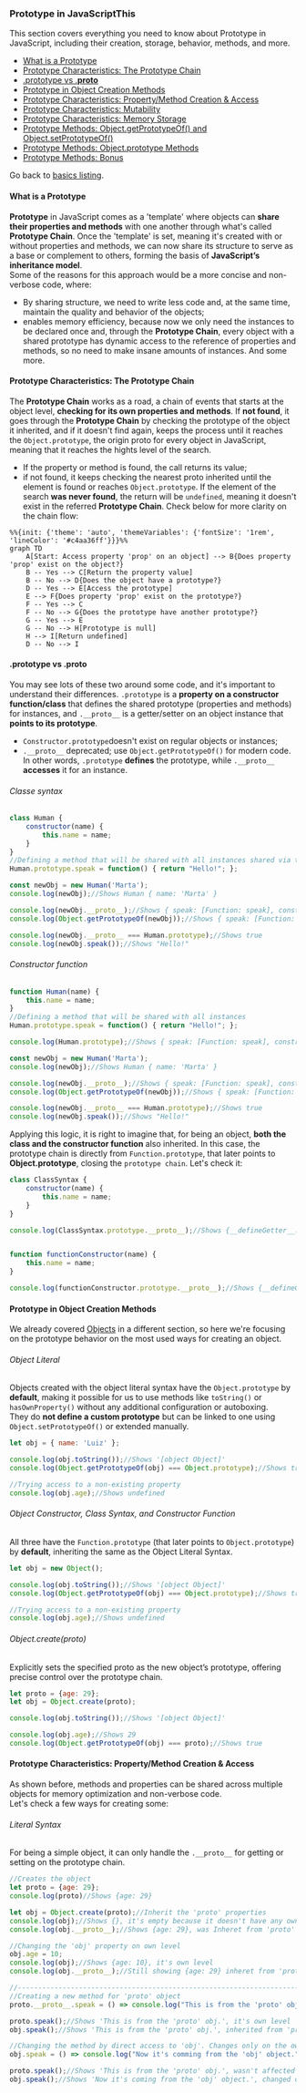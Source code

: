 ### Prototype in JavaScriptThis 
This section covers everything you need to know about Prototype in JavaScript, including their creation, storage, behavior, methods, and more.   
- [What is a Prototype](#what-is-a-prototype)
- [Prototype Characteristics: The Prototype Chain](#prototype-characteristics-the-prototype-chain)
- [.prototype vs .__proto__](#prototype-vs-__proto__)
- [Prototype in Object Creation Methods](#prototype-in-object-creation-methods)
- [Prototype Characteristics: Property/Method Creation & Access](#prototype-characteristics-propertymethod-creation-and-access)
- [Prototype Characteristics: Mutability](#prototype-characteristics-mutability)
- [Prototype Characteristics: Memory Storage](#prototype-characteristics-memory-storage)
- [Prototype Methods: Object.getPrototypeOf() and Object.setPrototypeOf()](#prototype-methods-objectgetprototypeof-and-objectsetprototypeof)
- [Prototype Methods: Object.prototype Methods](#prototype-methods-objectprototype-methods)
- [Prototype Methods: Bonus](#prototype-methods-bonus)

Go back to [basics listing](https://github.com/luizgdsmdev/Javascript-studies/blob/main/basics/intro.md). 

#### What is a Prototype
**Prototype** in JavaScript comes as a 'template' where objects can **share their properties and methods** with one another through what's called **Prototype Chain**. Once the 'template' is set, meaning it's created with or without properties and methods, we can now share its structure to serve as a base or complement to others, forming the basis of **JavaScript’s inheritance model**.   
Some of the reasons for this approach would be a more concise and non-verbose code, where: 
- By sharing structure, we need to write less code and, at the same time, maintain the quality and behavior of the objects;
- enables memory efficiency, because now we only need the instances to be declared once and, through the **Prototype Chain**, every object with a shared prototype has dynamic access to the reference of properties and methods, so no need to make insane amounts of instances.
And some more.

#### Prototype Characteristics: The Prototype Chain
The **Prototype Chain** works as a road, a chain of events that starts at the object level, **checking for its own properties and methods**. If **not found**, it goes through the **Prototype Chain** by checking the prototype of the object it inherited, and if it doesn't find again, keeps the process until it reaches the ``Object.prototype``, the origin proto for every object in JavaScript, meaning that it reaches the hights level of the search.
- If the property or method is found, the call returns its value;
- if not found, it keeps checking the nearest proto inherited until the element is found or reaches ``Object.prototype``.
If the element of the search **was never found**, the return will be ``undefined``, meaning it doesn't exist in the referred **Prototype Chain**.
Check below for more clarity on the chain flow:

```mermaid
%%{init: {'theme': 'auto', 'themeVariables': {'fontSize': '1rem', 'lineColor': '#c4aa36ff'}}}%%
graph TD
    A[Start: Access property 'prop' on an object] --> B{Does property 'prop' exist on the object?}
    B -- Yes --> C[Return the property value]
    B -- No --> D{Does the object have a prototype?}
    D -- Yes --> E[Access the prototype]
    E --> F{Does property 'prop' exist on the prototype?}
    F -- Yes --> C
    F -- No --> G{Does the prototype have another prototype?}
    G -- Yes --> E
    G -- No --> H[Prototype is null]
    H --> I[Return undefined]
    D -- No --> I
```

#### .prototype vs .__proto__
You may see lots of these two around some code, and it's important to understand their differences. ``.prototype`` is a **property on a constructor function/class** that defines the shared prototype (properties and methods) for instances, and ``.__proto__`` is a getter/setter on an object instance that **points to its prototype**.
- ``Constructor.prototype``doesn't exist on regular objects or instances;
- ``.__proto__`` deprecated; use ``Object.getPrototypeOf()`` for modern code.
In other words, ``.prototype`` **defines** the prototype, while ``.__proto__`` **accesses** it for an instance.
###### Classe syntax
````javascript
class Human {
    constructor(name) {
        this.name = name;
    }
}
//Defining a method that will be shared with all instances shared via the prototype.
Human.prototype.speak = function() { return "Hello!"; };

const newObj = new Human('Marta');
console.log(newObj);//Shows Human { name: 'Marta' }

console.log(newObj.__proto__);//Shows { speak: [Function: speak], constructor: [Function: Human], ... }
console.log(Object.getPrototypeOf(newObj));//Shows { speak: [Function: speak], constructor: [Function: Human], ... }

console.log(newObj.__proto__ === Human.prototype);//Shows true
console.log(newObj.speak());//Shows "Hello!"
````
###### Constructor function
````javascript
function Human(name) {
    this.name = name;
}
//Defining a method that will be shared with all instances 
Human.prototype.speak = function() { return "Hello!"; };

console.log(Human.prototype);//Shows { speak: [Function: speak], constructor: [Function: Human], ... }

const newObj = new Human('Marta');
console.log(newObj);//Shows Human { name: 'Marta' }

console.log(newObj.__proto__);//Shows { speak: [Function: speak], constructor: [Function: Human], ... }
console.log(Object.getPrototypeOf(newObj));//Shows { speak: [Function: speak], constructor: [Function: Human], ... }

console.log(newObj.__proto__ === Human.prototype);//Shows true
console.log(newObj.speak());//Shows "Hello!"
````
Applying this logic, it is right to imagine that, for being an object, **both the class and the constructor function** also inherited. In this case, the prototype chain is directly from ``Function.prototype``, that later points to **Object.prototype**, closing the ``prototype chain``.
Let's check it:
````javascript
class ClassSyntax {
    constructor(name) {
        this.name = name;
    }
}

console.log(ClassSyntax.prototype.__proto__);//Shows {__defineGetter__: ƒ, __defineSetter__: ƒ, hasOwnProperty: ƒ, __lookupGetter__: ƒ, __lookupSetter__: ƒ, …}


function functionConstructor(name) {
    this.name = name;
}

console.log(functionConstructor.prototype.__proto__);//Shows {__defineGetter__: ƒ, __defineSetter__: ƒ, hasOwnProperty: ƒ, __lookupGetter__: ƒ, __lookupSetter__: ƒ, …}
````

#### Prototype in Object Creation Methods
We already covered [Objects](https://github.com/luizgdsmdev/Javascript-studies/blob/main/basics/objects/intro.md) in a different section, so here we're focusing on the prototype behavior on the most used ways for creating an object.   

###### Object Literal
Objects created with the object literal syntax have the ``Object.prototype`` by **default**, making it possible for us to use methods like ``toString()`` or ``hasOwnProperty()`` without any additional configuration or autoboxing.   
They do **not define a custom prototype** but can be linked to one using ``Object.setPrototypeOf()`` or extended manually.   
````javascript
let obj = { name: 'Luiz' };

console.log(obj.toString());//Shows '[object Object]'
console.log(Object.getPrototypeOf(obj) === Object.prototype);//Shows true

//Trying access to a non-existing property
console.log(obj.age);//Shows undefined
````

###### Object Constructor, Class Syntax, and Constructor Function
All three have the ``Function.prototype`` (that later points to ``Object.prototype``) by **default**, inheriting the same as the Object Literal Syntax.
````javascript
let obj = new Object();

console.log(obj.toString());//Shows '[object Object]'
console.log(Object.getPrototypeOf(obj) === Object.prototype);//Shows true

//Trying access to a non-existing property
console.log(obj.age);//Shows undefined
````

###### Object.create(proto)
Explicitly sets the specified proto as the new object’s prototype, offering precise control over the prototype chain.
````javascript
let proto = {age: 29};
let obj = Object.create(proto);

console.log(obj.toString());//Shows '[object Object]'

console.log(obj.age);//Shows 29
console.log(Object.getPrototypeOf(obj) === proto);//Shows true
````

#### Prototype Characteristics: Property/Method Creation & Access
As shown before, methods and properties can be shared across multiple objects for memory optimization and non-verbose code.   
Let's check a few ways for creating some:

###### Literal Syntax
For being a simple object, it can only handle the ``.__proto__`` for getting or setting on the prototype chain.
````javascript
//Creates the object
let proto = {age: 29};
console.log(proto)//Shows {age: 29}

let obj = Object.create(proto);//Inherit the 'proto' properties
console.log(obj);//Shows {}, it's empty because it doesn't have any own property or method yet
console.log(obj.__proto__);//Shows {age: 29}, was Inheret from 'proto'

//Changing the 'obj' property on own level
obj.age = 10;
console.log(obj);//Shows {age: 10}, it's own level
console.log(obj.__proto__);//Still showing {age: 29} inheret from 'proto'

//----------------------------------------------------------------------
//Creating a new method for 'proto' object
proto.__proto__.speak = () => console.log("This is from the 'proto' object.");

proto.speak();//Shows 'This is from the 'proto' obj.', it's own level
obj.speak();//Shows 'This is from the 'proto' obj.', inherited from 'proto'

//Changing the method by direct access to 'obj'. Changes only on the own level
obj.speak = () => console.log("Now it's comming from the 'obj' object.");

proto.speak();//Shows 'This is from the 'proto' obj.', wasn't affected by the change above
obj.speak();//Shows 'Now it's coming from the 'obj' object.', changed only on own level
````


###### 



####


